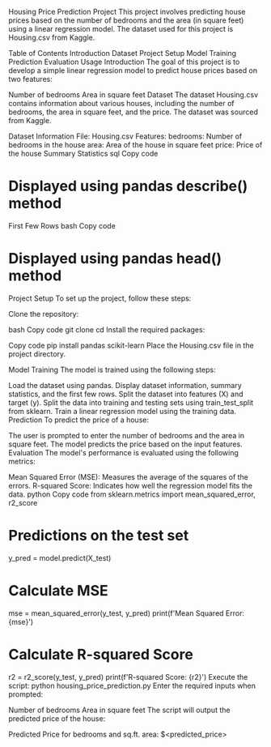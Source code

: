 Housing Price Prediction Project
This project involves predicting house prices based on the number of bedrooms and the area (in square feet) using a linear regression model. The dataset used for this project is Housing.csv from Kaggle.

Table of Contents
Introduction
Dataset
Project Setup
Model Training
Prediction
Evaluation
Usage
Introduction
The goal of this project is to develop a simple linear regression model to predict house prices based on two features:

Number of bedrooms
Area in square feet
Dataset
The dataset Housing.csv contains information about various houses, including the number of bedrooms, the area in square feet, and the price. The dataset was sourced from Kaggle.

Dataset Information
File: Housing.csv
Features:
bedrooms: Number of bedrooms in the house
area: Area of the house in square feet
price: Price of the house
Summary Statistics
sql
Copy code
# Displayed using pandas describe() method
First Few Rows
bash
Copy code
# Displayed using pandas head() method
Project Setup
To set up the project, follow these steps:

Clone the repository:

bash
Copy code
git clone <repository-url>
cd <repository-directory>
Install the required packages:

Copy code
pip install pandas scikit-learn
Place the Housing.csv file in the project directory.

Model Training
The model is trained using the following steps:

Load the dataset using pandas.
Display dataset information, summary statistics, and the first few rows.
Split the dataset into features (X) and target (y).
Split the data into training and testing sets using train_test_split from sklearn.
Train a linear regression model using the training data.
Prediction
To predict the price of a house:

The user is prompted to enter the number of bedrooms and the area in square feet.
The model predicts the price based on the input features.
Evaluation
The model's performance is evaluated using the following metrics:

Mean Squared Error (MSE): Measures the average of the squares of the errors.
R-squared Score: Indicates how well the regression model fits the data.
python
Copy code
from sklearn.metrics import mean_squared_error, r2_score

# Predictions on the test set
y_pred = model.predict(X_test)

# Calculate MSE
mse = mean_squared_error(y_test, y_pred)
print(f'Mean Squared Error: {mse}')

# Calculate R-squared Score
r2 = r2_score(y_test, y_pred)
print(f'R-squared Score: {r2}')
Execute the script:
python housing_price_prediction.py
Enter the required inputs when prompted:

Number of bedrooms
Area in square feet
The script will output the predicted price of the house:

Predicted Price for <bedrooms> bedrooms and <area> sq.ft. area: $<predicted_price>
